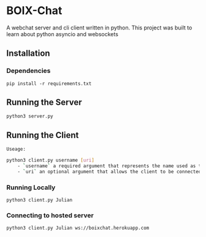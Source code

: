 # BOIX-Chat

A webchat server and cli client written in python. This project was built to learn about python asyncio and websockets

## Installation

### Dependencies

`pip install -r requirements.txt`

## Running the Server

`python3 server.py`

## Running the Client

```bash
Useage:

python3 client.py username [uri]
    - `username` a required argument that represents the name used as the chat participant
    - `uri` an optional argument that allows the client to be connected to a custom URI
```

### Running Locally

`python3 client.py Julian`

### Connecting to hosted server

`python3 client.py Julian ws://boixchat.herokuapp.com`
